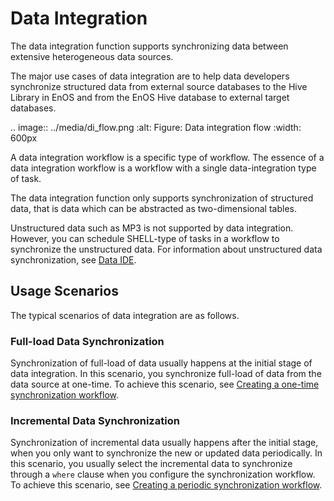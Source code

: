 # Data Integration

The data integration function supports synchronizing data between extensive heterogeneous data sources.

The major use cases of data integration are to help data developers synchronize structured data from external source databases to the Hive Library in EnOS and from the EnOS Hive database to external target databases.

.. image:: ../media/di_flow.png
   :alt: Figure: Data integration flow
   :width: 600px

A data integration workflow is a specific type of workflow. The essence of a data integration workflow is a workflow with a single data-integration type of task.

The data integration function only supports synchronization of structured data, that is data which can be abstracted as two-dimensional tables.

Unstructured data such as MP3 is not supported by data integration. However, you can schedule SHELL-type of tasks in a workflow to synchronize the unstructured data. For information about unstructured data synchronization, see [Data IDE](../data_ide/dataide_overview).

## Usage Scenarios

The typical scenarios of data integration are as follows.

### Full-load Data Synchronization

Synchronization of full-load of data usually happens at the initial stage of data integration. In this scenario, you synchronize full-load of data from the data source at one-time. To achieve this scenario, see [Creating a one-time synchronization workflow](creating_scratch_onetime).

### Incremental Data Synchronization

Synchronization of incremental data usually happens after the initial stage, when you only want to synchronize the new or updated data periodically. In this scenario, you usually select the incremental data to synchronize through a `where` clause when you configure the synchronization workflow. To achieve this scenario, see [Creating a periodic synchronization workflow](creating_scratch_periodic).


